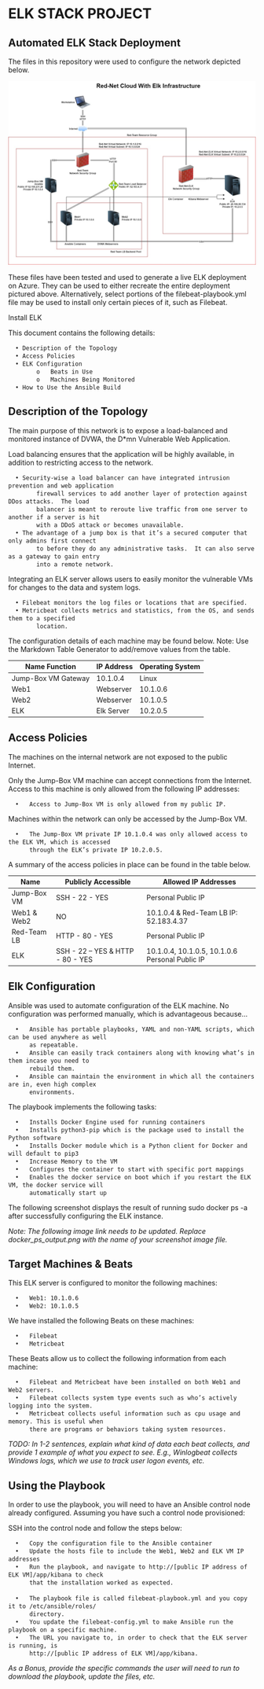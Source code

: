 # ELK STACK PROJECT
## Automated ELK Stack Deployment
The files in this repository were used to configure the network depicted below.

![ELK Cloud](https://github.com/RED-USO/Cyber-Mastery/blob/7fff0157d485854a8526b4faddc67fcfebfc80bb/Diagrams/Red-Net%20Cloud%20With%20Elk.jpg)



These files have been tested and used to generate a live ELK deployment on Azure. They can be used to either recreate the entire deployment pictured above. Alternatively, select portions of the filebeat-playbook.yml file may be used to install only certain pieces of it, such as Filebeat.

Install ELK

This document contains the following details:

      •	Description of the Topology
      •	Access Policies
      •	ELK Configuration 
            o   Beats in Use
            o   Machines Being Monitored
      •	How to Use the Ansible Build

## Description of the Topology

The main purpose of this network is to expose a load-balanced and monitored instance of DVWA, the D*mn Vulnerable Web Application.

Load balancing ensures that the application will be highly available, in addition to restricting access to the network.

      •	Security-wise a load balancer can have integrated intrusion prevention and web application
            firewall services to add another layer of protection against DDos attacks.  The load
            balancer is meant to reroute live traffic from one server to another if a server is hit
            with a DDoS attack or becomes unavailable.
      •	The advantage of a jump box is that it’s a secured computer that only admins first connect
            to before they do any administrative tasks.  It can also serve as a gateway to gain entry
            into a remote network.
            
Integrating an ELK server allows users to easily monitor the vulnerable VMs for changes to the data and system logs.

      •	Filebeat monitors the log files or locations that are specified.
      •	Metricbeat collects metrics and statistics, from the OS, and sends them to a specified
            location.

The configuration details of each machine may be found below. Note: Use the Markdown Table Generator to add/remove values from the table.

Name	Function | IP Address | Operating System
-------------- | ---------- | ----------------
Jump-Box VM	Gateway | 10.1.0.4 | Linux
Web1 | Webserver | 10.1.0.6 | Linux
Web2 | Webserver | 10.1.0.5 | Linux
ELK | Elk Server | 10.2.0.5 | Linux

## Access Policies

The machines on the internal network are not exposed to the public Internet.

Only the Jump-Box VM machine can accept connections from the Internet. Access to this machine is only allowed from the following IP addresses:

      •   Access to Jump-Box VM is only allowed from my public IP.
      
Machines within the network can only be accessed by the Jump-Box VM.

      •   The Jump-Box VM private IP 10.1.0.4 was only allowed access to the ELK VM, which is accessed
          through the ELK’s private IP 10.2.0.5.
 
A summary of the access policies in place can be found in the table below.

Name | Publicly Accessible | Allowed IP Addresses
---- | ------------------- | --------------------
Jump-Box VM | SSH - 22 - YES | Personal Public IP
Web1 & Web2 | NO | 10.1.0.4 & Red-Team LB IP: 52.183.4.37
Red-Team LB | HTTP - 80 - YES | Personal Public IP
ELK | SSH - 22 – YES & HTTP - 80 - YES | 10.1.0.4, 10.1.0.5, 10.1.0.6 Personal Public IP

## Elk Configuration

Ansible was used to automate configuration of the ELK machine. No configuration was performed manually, which is advantageous because...

      •   Ansible has portable playbooks, YAML and non-YAML scripts, which can be used anywhere as well
          as repeatable.
      •   Ansible can easily track containers along with knowing what’s in them incase you need to
          rebuild them.
      •   Ansible can maintain the environment in which all the containers are in, even high complex
          environments.

The playbook implements the following tasks:

      •   Installs Docker Engine used for running containers
      •   Installs python3-pip which is the package used to install the Python software
      •   Installs Docker module which is a Python client for Docker and will default to pip3
      •   Increase Memory to the VM
      •   Configures the container to start with specific port mappings
      •   Enables the docker service on boot which if you restart the ELK VM, the docker service will
          automatically start up
          
The following screenshot displays the result of running sudo docker ps -a after successfully configuring the ELK instance.

*Note: The following image link needs to be updated. Replace docker_ps_output.png with the name of your screenshot image file.*
 
## Target Machines & Beats

This ELK server is configured to monitor the following machines:

      •   Web1: 10.1.0.6
      •   Web2: 10.1.0.5

We have installed the following Beats on these machines:

      •   Filebeat
      •   Metricbeat

These Beats allow us to collect the following information from each machine:

      •   Filebeat and Metricbeat have been installed on both Web1 and Web2 servers.
      •   Filebeat collects system type events such as who’s actively logging into the system.
      •   Metricbeat collects useful information such as cpu usage and memory. This is useful when
          there are programs or behaviors taking system resources.
          
*TODO: In 1-2 sentences, explain what kind of data each beat collects, and provide 1 example of what you expect to see. E.g., Winlogbeat collects Windows logs, which we use to track user logon events, etc.*

## Using the Playbook

In order to use the playbook, you will need to have an Ansible control node already configured. Assuming you have such a control node provisioned:

SSH into the control node and follow the steps below:

      •   Copy the configuration file to the Ansible container
      •   Update the hosts file to include the Web1, Web2 and ELK VM IP addresses
      •   Run the playbook, and navigate to http://[public IP address of ELK VM]/app/kibana to check
          that the installation worked as expected.
      
      •   The playbook file is called filebeat-playbook.yml and you copy it to /etc/ansible/roles/
          directory.
      •   You update the filebeat-config.yml to make Ansible run the playbook on a specific machine.
      •   The URL you navigate to, in order to check that the ELK server is running, is
          http://[public IP address of ELK VM]/app/kibana.
      
*As a Bonus, provide the specific commands the user will need to run to download the playbook, update the files, etc.*
